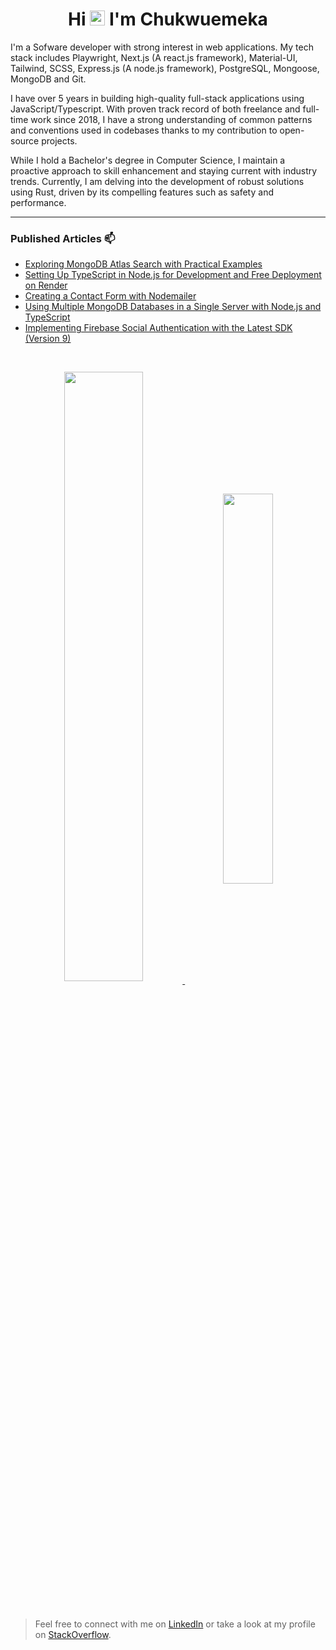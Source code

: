 <h1 align="center">Hi <img src="https://github.com/TheDudeThatCode/TheDudeThatCode/blob/master/Assets/Hi.gif" width="24px"> I'm Chukwuemeka</h1>

I'm a Sofware developer with strong interest in web applications. My tech stack includes Playwright, Next.js (A react.js framework), Material-UI, Tailwind, SCSS, Express.js (A node.js framework), PostgreSQL, Mongoose, MongoDB and Git.

I have over 5 years in building high-quality full-stack applications using JavaScript/Typescript. With proven track record of both freelance and full-time work since 2018, I have a strong understanding of common patterns and conventions used in codebases thanks to my contribution to open-source projects.

While I hold a Bachelor's degree in Computer Science, I maintain a proactive approach to skill enhancement and staying current with industry trends. Currently, I am delving into the development of robust solutions using Rust, driven by its compelling features such as safety and performance.

---

### Published Articles 📫

- [Exploring MongoDB Atlas Search with Practical Examples](https://chukwu3meka.medium.com/a-practical-example-using-mongodb-atlas-search-144ab2d4ed78)
- [Setting Up TypeScript in Node.js for Development and Free Deployment on Render](https://chukwu3meka.medium.com/setup-typescript-in-nodejs-for-development-and-free-deployment-to-render-74e804de6691)
- [Creating a Contact Form with Nodemailer](https://chukwu3meka.medium.com/contact-form-with-nodemailer-3bf217db9df8)
- [Using Multiple MongoDB Databases in a Single Server with Node.js and TypeScript](https://chukwu3meka.medium.com/using-multiple-mongodb-databases-in-a-single-server-with-nodejs-and-typescript-f447e4628a80)
- [Implementing Firebase Social Authentication with the Latest SDK (Version 9)](https://chukwu3meka.medium.com/firebase-social-authentication-with-latest-sdk-version-9-75e4eac57563)

<br />

<p align="center" max-width=700>
 <a href="https://github.com/Chukwu3meka/github-readme-stats"  >
  <img width=50% align="center" src="https://github-readme-stats.vercel.app/api?username=Chukwu3meka\&show_icons=true\&show=discussions_started,prs_merged,prs_merged_percentage,discussions_answered,rank_icon=github" />
 </a>

 <a href="https://github.com/Chukwu3meka/convoychat">
  <img width=40% align="center" src="https://github-readme-stats.vercel.app/api/top-langs?username=Chukwu3meka" />
 </a>
</p>

<br />

> Feel free to connect with me on [LinkedIn](https://www.linkedin.com/in/chukwu3meka/) or take a look at my profile on [StackOverflow](https://stackoverflow.com/users/12490386).

